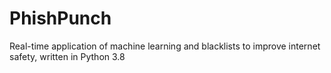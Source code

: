 # PhishPunch
Real-time application of machine learning and blacklists to improve internet safety, written in Python 3.8

